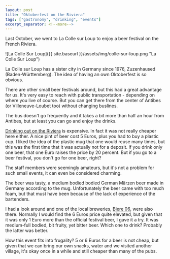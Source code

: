 ```yaml
---
layout: post
title: "Oktoberfest on the Riviera"
tags: ["gastronomy", "drinking", "events"]
excerpt_separator: <!--more-->
---
```

Last October, we went to La Colle sur Loup to enjoy a beer festival on the French Riviera.

![La Colle Sur Loup]({{ site.baseurl }}/assets/img/colle-sur-loup.png "La Colle Sur Loup")

La Colle sur Loup has a sister city in Germany since 1976, Zuzenhaused (Baden-Württemberg). The idea of having an own Oktoberfest is so obvious.

There are other small beer festivals around, but this had a great advantage for us. It's very easy to reach with public transportation - depending on where you live of course. But you can get there from the center of Antibes (or Villeneuve-Loubet too) without changing buslines.

The bus doesn't go frequently and it takes a bit more than half an hour from Antibes, but at least you can go and enjoy the drinks.

[Drinking out on the Riviera](http://frugalriviera.com/blog/2019/03/06/drinking-out-on-the-riviera) is expensive. In fact it was not really cheaper here either. A nice pint of beer cost 5 Euros, plus you had to buy a plastic cup. I liked the idea of the plastic mug that one would reuse many times, but this was the first time that it was actually not for a deposit. If you drink only one beer, that one Euro raises the price by 20 percent. But if you go to a beer festival, you don't go for one beer, right?

The staff members were seemingly amateurs, but it's not a problem for such small events, it can even be considered charming.

The beer was tasty, a medium bodied bodied German Märzen beer made in Germany according to the mug. Unfortunately the beer came with too much foam, but that must have been because of the lack of experience of the bartenders.

I had a look around and one of the local breweries, [Biere 06](https://www.biereb06.fr/), were also there. Normally I would find the 6 Euros price quite elevated, but given that it was only 1 Euro more than the official festival beer, I gave it a try. It was medium-full bodied, bit fruity, yet bitter beer. Which one to drink? Probably the latter was better.

How this event fits into frugality? 5 or 6 Euros for a beer is not cheap, but given that we can bring our own snacks, water and we visited another village, it's okay once in a while and still cheaper than many of the pubs.